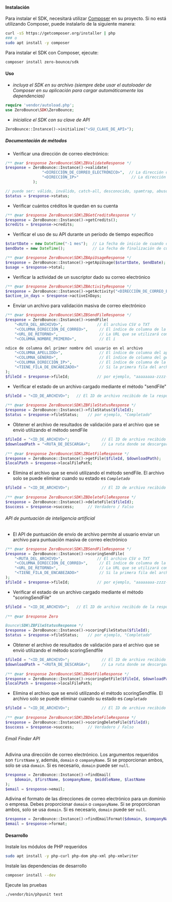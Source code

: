 #### Instalación
Para instalar el SDK, necesitará utilizar [Composer](https://getcomposer.org/) en su proyecto.
Si no está utilizando Composer, puede instalarlo de la siguiente manera:
```bash
curl -sS https://getcomposer.org/installer | php
### o
sudo apt install -y composer
```

Para instalar el SDK con Composer, ejecute:
```bash
composer install zero-bounce/sdk
```

#### Uso
- _incluya el SDK en su archivo (siempre debe usar el autoloader de Composer en su aplicación para cargar automáticamente las dependencias)_
```php
require 'vendor/autoload.php';
use ZeroBounce\SDK\ZeroBounce;
```

- _inicialice el SDK con su clave de API_
```php
ZeroBounce::Instance()->initialize("<SU_CLAVE_DE_API>");
```

##### _Documentación de métodos_

- Verificar una dirección de correo electrónico:
```php
/** @var $response ZeroBounce\SDK\ZBValidateResponse */
$response = ZeroBounce::Instance()->validate(
                "<DIRECCIÓN_DE_CORREO_ELECTRÓNICO>",  // La dirección de correo electrónico que desea validar
                "<DIRECCIÓN_IP>"                       // La dirección IP desde la cual se registró el correo electrónico (puede estar en blanco)
            );

// puede ser: válido, inválido, catch-all, desconocido, spamtrap, abuso, no_enviar_correo
$status = $response->status;
```

- Verificar cuántos créditos le quedan en su cuenta
```php
/** @var $response ZeroBounce\SDK\ZBGetCreditsResponse */
$response = ZeroBounce::Instance()->getCredits();
$credits = $response->credits;
```

- Verificar el uso de su API durante un período de tiempo específico
```php
$startDate = new DateTime("-1 mes");  // La fecha de inicio de cuando desea ver el uso de la API
$endDate = new DateTime();            // La fecha de finalización de cuando desea ver el uso de la API

/** @var $response ZeroBounce\SDK\ZBApiUsageResponse */
$response = ZeroBounce::Instance()->getApiUsage($startDate, $endDate);
$usage = $response->total;
```

- Verificar la actividad de un suscriptor dado su correo electrónico
```php
/** @var $response ZeroBounce\SDK\ZBActivityResponse */
$response = ZeroBounce::Instance()->getActivity("<DIRECCIÓN_DE_CORREO_ELECTRÓNICO>");
$active_in_days = $response->activeInDays;
```

- Enviar un archivo para validación masiva de correo electrónico
```php
/** @var $response ZeroBounce\SDK\ZBSendFileResponse */
$response = ZeroBounce::Instance()->sendFile(
    "<RUTA_DEL_ARCHIVO>",               // El archivo CSV o TXT
    "<COLUMNA_DIRECCIÓN_DE_CORREO>",     // El índice de columna de la dirección de correo electrónico en el archivo. El índice comienza en 1
    "<URL_DE_RETORNO>",                  // La URL que se utilizará como devolución de llamada después de que se envíe el archivo
    "<COLUMNA_NOMBRE_PRIMERO>",          // El í

ndice de columna del primer nombre del usuario en el archivo
    "<COLUMNA_APELLIDO>",                // El índice de columna del apellido del usuario en el archivo
    "<COLUMNA_GÉNERO>",                  // El índice de columna del género del usuario en el archivo
    "<COLUMNA_DIRECCIÓN_IP>",            // El índice de columna de la dirección IP en el archivo
    "<TIENE_FILA_DE_ENCABEZADO>"         // Si la primera fila del archivo enviado es una fila de encabezado. Verdadero o Falso
);
$fileId = $response->fileId;            // por ejemplo, "aaaaaaaa-zzzz-xxxx-yyyy-5003727fffff"
```

- Verificar el estado de un archivo cargado mediante el método "sendFile"
```php
$fileId = "<ID_DE_ARCHIVO>";   // El ID de archivo recibido de la respuesta "sendFile"
 
/** @var $response ZeroBounce\SDK\ZBFileStatusResponse */
$response = ZeroBounce::Instance()->fileStatus($fileId);
$status = $response->fileStatus;    // por ejemplo, "Completado"
```

- Obtener el archivo de resultados de validación para el archivo que se envió utilizando el método sendFile
```php
$fileId = "<ID_DE_ARCHIVO>";              // El ID de archivo recibido de la respuesta "sendFile"
$downloadPath = "<RUTA_DE_DESCARGA>";     // La ruta donde se descargará el archivo
 
/** @var $response ZeroBounce\SDK\ZBGetFileResponse */
$response = ZeroBounce::Instance()->getFile($fileId, $downloadPath);
$localPath = $response->localFilePath;
```

- Elimina el archivo que se envió utilizando el método sendFile. El archivo solo se puede eliminar cuando su estado es _`Completado`_
```php
$fileId = "<ID_DE_ARCHIVO>";              // El ID de archivo recibido de la respuesta "sendFile"
 
/** @var $response ZeroBounce\SDK\ZBDeleteFileResponse */
$response = ZeroBounce::Instance()->deleteFile($fileId);
$success = $response->success;      // Verdadero / Falso
```

###### API de puntuación de inteligencia artificial
- El API de puntuación de envío de archivo permite al usuario enviar un archivo para puntuación masiva de correo electrónico
```php
/** @var $response ZeroBounce\SDK\ZBSendFileResponse */
$response = ZeroBounce::Instance()->scoringSendFile(
    "<RUTA_DEL_ARCHIVO>",               // El archivo CSV o TXT
    "<COLUMNA_DIRECCIÓN_DE_CORREO>",     // El índice de columna de la dirección de correo electrónico en el archivo. El índice comienza en 1
    "<URL_DE_RETORNO>",                  // La URL que se utilizará como devolución de llamada después de que se envíe el archivo
    "<TIENE_FILA_DE_ENCABEZADO>"         // Si la primera fila del archivo enviado es una fila de encabezado. Verdadero o Falso
);
$fileId = $response->fileId;            // por ejemplo, "aaaaaaaa-zzzz-xxxx-yyyy-5003727fffff"
```

- Verificar el estado de un archivo cargado mediante el método "scoringSendFile"
```php
$fileId = "<ID_DE_ARCHIVO>";   // El ID de archivo recibido de la respuesta "sendFile"
 
/** @var $response Zero

Bounce\SDK\ZBFileStatusResponse */
$response = ZeroBounce::Instance()->scoringFileStatus($fileId);
$status = $response->fileStatus;    // por ejemplo, "Completado"
```

- Obtener el archivo de resultados de validación para el archivo que se envió utilizando el método scoringSendfile
```php
$fileId = "<ID_DE_ARCHIVO>";              // El ID de archivo recibido de la respuesta "sendFile"
$downloadPath = "<RUTA_DE_DESCARGA>";     // La ruta donde se descargará el archivo
 
/** @var $response ZeroBounce\SDK\ZBGetFileResponse */
$response = ZeroBounce::Instance()->scoringGetFile($fileId, $downloadPath);
$localPath = $response->localFilePath;
```

- Elimina el archivo que se envió utilizando el método scoringSendfile. El archivo solo se puede eliminar cuando su estado es _`Completado`_
```php
$fileId = "<ID_DE_ARCHIVO>";              // El ID de archivo recibido de la respuesta "sendFile"
 
/** @var $response ZeroBounce\SDK\ZBDeleteFileResponse */
$response = ZeroBounce::Instance()->scoringDeleteFile($fileId);
$success = $response->success;      // Verdadero / Falso
```

###### Email Finder API
Adivina una dirección de correo electrónico. Los argumentos requeridos son `firstName` y, además, `domain` o `companyName`. Si se proporcionan ambos, solo se usa `domain`. Si es necesario, `domain` puede ser `null`.
```php
$response = ZeroBounce::Instance()->findEmail(
    $domain, $firstName, $companyName, $middleName, $lastName
);
$email = $response->email;
```

Adivina el formato de las direcciones de correo electrónico para un dominio o empresa. Debes proporcionar `domain` o `companyName`. Si se proporcionan ambos, solo se usa `domain`. Si es necesario, `domain` puede ser `null`.
```php
$response = ZeroBounce::Instance()->findEmailFormat($domain, $companyName);
$email = $response->format;
```

#### Desarrollo

Instale los módulos de PHP requeridos
```bash
sudo apt install -y php-curl php-dom php-xml php-xmlwriter
```

Instale las dependencias de desarrollo
```bash
composer install --dev
```

Ejecute las pruebas
```bash
./vendor/bin/phpunit test
```
